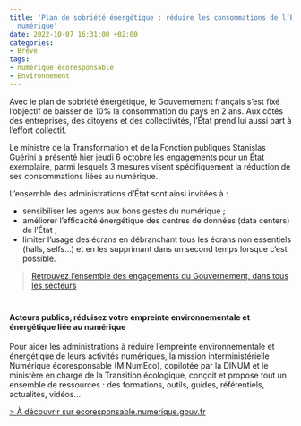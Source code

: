 ```yaml
---
title: 'Plan de sobriété énergétique : réduire les consommations de l’État liées au
  numérique'
date: 2022-10-07 16:31:00 +02:00
categories:
- Brève
tags:
- numérique écoresponsable
- Environnement
---
```


Avec le plan de sobriété énergétique, le Gouvernement français s’est fixé l’objectif de baisser de 10% la consommation du pays en 2 ans. Aux côtés des entreprises, des citoyens et des collectivités, l’État prend lui aussi part à l’effort collectif.

Le ministre de la Transformation et de la Fonction publiques Stanislas Guérini a présenté hier jeudi 6 octobre les engagements pour un État exemplaire, parmi lesquels 3 mesures visent spécifiquement la réduction de ses consommations liées au numérique.

L’ensemble des administrations d’État sont ainsi invitées à :

* sensibiliser les agents aux bons gestes du numérique ;
* améliorer l’efficacité énergétique des centres de données (data centers) de l’État ;
* limiter l’usage des écrans en débranchant tous les écrans non essentiels (halls, selfs...) et en les supprimant dans un second temps lorsque c’est possible.

> [Retrouvez l’ensemble des engagements du Gouvernement, dans tous les secteurs](https://www.ecologie.gouv.fr/dossier-presse-plan-sobriete-energetique-mobilisation-generale "Retrouvez l’ensemble des engagements du Gouvernement, dans tous les secteurs - Lien externe")

<div class="encadre noir" style="margin-bottom:40px"><h4 style="margin-top: 40px;">Acteurs publics, réduisez votre empreinte environnementale et énergétique liée au numérique</h4><p>Pour aider les administrations à réduire l’empreinte environnementale et énergétique de leurs activités numériques, la mission interministérielle Numérique écoresponsable (MiNumEco), copilotée par la DINUM et le ministère en charge de la Transition écologique, conçoit et propose tout un ensemble de ressources : des formations, outils, guides, référentiels, actualités, vidéos...
</p>
<p><a href="https://ecoresponsable.numerique.gouv.fr/" alt="https://ecoresponsable.numerique.gouv.fr/">> À découvrir sur ecoresponsable.numerique.gouv.fr</a></p></div>
